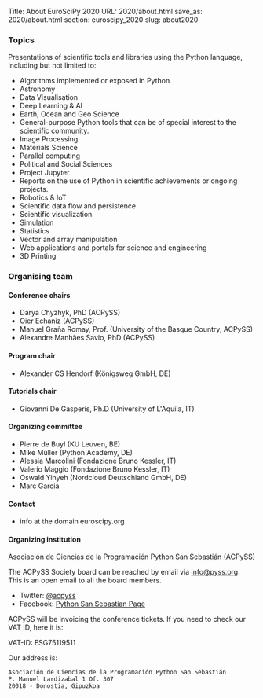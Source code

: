 Title: About EuroSciPy 2020
URL: 2020/about.html
save_as: 2020/about.html
section: euroscipy_2020
slug: about2020

### Topics

Presentations of scientific tools and libraries using the Python language, including but not limited to:

- Algorithms implemented or exposed in Python
- Astronomy
- Data Visualisation
- Deep Learning & AI
- Earth, Ocean and Geo Science
- General-purpose Python tools that can be of special interest to the scientific community.
- Image Processing
- Materials Science
- Parallel computing
- Political and Social Sciences
- Project Jupyter
- Reports on the use of Python in scientific achievements or ongoing projects.
- Robotics & IoT
- Scientific data flow and persistence
- Scientific visualization
- Simulation
- Statistics
- Vector and array manipulation
- Web applications and portals for science and engineering
- 3D Printing

### Organising team

#### Conference chairs

- Darya Chyzhyk, PhD (ACPySS)
- Oier Echaniz (ACPySS)
- Manuel Graña Romay, Prof. (University of the Basque Country, ACPySS)
- Alexandre Manhães Savio, PhD (ACPySS)

#### Program chair

- Alexander CS Hendorf (Königsweg GmbH, DE)

#### Tutorials chair

- Giovanni De Gasperis, Ph.D (University of L'Aquila, IT)

#### Organizing committee

- Pierre de Buyl (KU Leuven, BE)
- Mike Müller (Python Academy, DE)
- Alessia Marcolini (Fondazione Bruno Kessler, IT)
- Valerio Maggio (Fondazione Bruno Kessler, IT)
- Oswald Yinyeh (Nordcloud Deutschland GmbH, DE)
- Marc Garcia

#### Contact

- info at the domain euroscipy.org

#### Organizing institution

Asociación de Ciencias de la Programación Python San Sebastián (ACPySS)

The ACPySS Society board can be reached by email via info@pyss.org.
This is an open email to all the board members.

- Twitter: [@acpyss](https://twitter.com/acpyss)
- Facebook: [Python San Sebastian Page](https://www.facebook.com/acpyss)

ACPySS will be invoicing the conference tickets. If you need to check our VAT ID, here it is:

VAT-ID: ESG75119511

Our address is:

    Asociación de Ciencias de la Programación Python San Sebastián
    P. Manuel Lardizabal 1 Of. 307
    20018 - Donostia, Gipuzkoa

